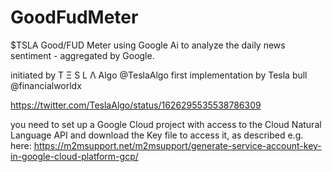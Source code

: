 # GoodFudMeter
$TSLA Good/FUD Meter using Google Ai to analyze the daily news sentiment - aggregated by Google.

initiated by T Ξ S L Λ Algo @TeslaAlgo
first implementation by Tesla bull @financialworldx

<https://twitter.com/TeslaAlgo/status/1626295535538786309>

you need to set up a Google Cloud project with access to the Cloud Natural Language API and download the Key file to access it, as described e.g. here:
<https://m2msupport.net/m2msupport/generate-service-account-key-in-google-cloud-platform-gcp/>
